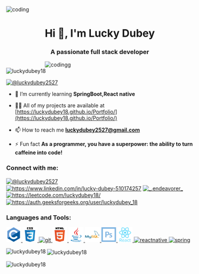 <img align = "center" alt = "coding" width = "500" src = "https://user-images.githubusercontent.com/22107794/139580686-887df369-edb8-4bc8-b607-4fbf6d7e4866.gif">  
<h1 align="center">Hi 👋, I'm Lucky Dubey</h1>
<h3 align="center">A passionate full stack developer </h3>
<img align = "right" alt = "codingg" width = "400" src = "https://user-images.githubusercontent.com/22107794/139606420-eaa56bc7-9377-4f5d-9356-aed07bed3143.gif">

<p align="left"> <img src="https://komarev.com/ghpvc/?username=luckydubey18&label=Profile%20views&color=0e75b6&style=flat" alt="luckydubey18" /> </p>

<p align="left"> <a href="https://twitter.com/@luckydubey2527" target="blank"><img src="https://img.shields.io/twitter/follow/@luckydubey2527?logo=twitter&style=for-the-badge" alt="@luckydubey2527" /></a> </p>

- 🌱 I’m currently learning **SpringBoot,React native**

- 👨‍💻 All of my projects are available at [https://luckydubey18.github.io/Portfolio/](https://luckydubey18.github.io/Portfolio/)

- 📫 How to reach me **luckydubey2527@gmail.com**

- ⚡ Fun fact **As a programmer, you have a superpower: the ability to turn caffeine into code!**

<h3 align="left">Connect with me:</h3>
<p align="left">
<a href="https://twitter.com/@luckydubey2527" target="blank"><img align="center" src="https://raw.githubusercontent.com/rahuldkjain/github-profile-readme-generator/master/src/images/icons/Social/twitter.svg" alt="@luckydubey2527" height="30" width="40" /></a>
<a href="https://linkedin.com/in/https://www.linkedin.com/in/lucky-dubey-510174257" target="blank"><img align="center" src="https://raw.githubusercontent.com/rahuldkjain/github-profile-readme-generator/master/src/images/icons/Social/linked-in-alt.svg" alt="https://www.linkedin.com/in/lucky-dubey-510174257" height="30" width="40" /></a>
<a href="https://instagram.com/_.endeavorer_" target="blank"><img align="center" src="https://raw.githubusercontent.com/rahuldkjain/github-profile-readme-generator/master/src/images/icons/Social/instagram.svg" alt="_.endeavorer_" height="30" width="40" /></a>
<a href="https://www.leetcode.com/https://leetcode.com/luckydubey18/" target="blank"><img align="center" src="https://raw.githubusercontent.com/rahuldkjain/github-profile-readme-generator/master/src/images/icons/Social/leet-code.svg" alt="https://leetcode.com/luckydubey18/" height="30" width="40" /></a>
<a href="https://auth.geeksforgeeks.org/user/https://auth.geeksforgeeks.org/user/luckydubey_18" target="blank"><img align="center" src="https://raw.githubusercontent.com/rahuldkjain/github-profile-readme-generator/master/src/images/icons/Social/geeks-for-geeks.svg" alt="https://auth.geeksforgeeks.org/user/luckydubey_18" height="30" width="40" /></a>
</p>

<h3 align="left">Languages and Tools:</h3>
<p align="left"> <a href="https://www.cprogramming.com/" target="_blank" rel="noreferrer"> <img src="https://raw.githubusercontent.com/devicons/devicon/master/icons/c/c-original.svg" alt="c" width="40" height="40"/> </a> <a href="https://www.w3schools.com/css/" target="_blank" rel="noreferrer"> <img src="https://raw.githubusercontent.com/devicons/devicon/master/icons/css3/css3-original-wordmark.svg" alt="css3" width="40" height="40"/> </a> <a href="https://git-scm.com/" target="_blank" rel="noreferrer"> <img src="https://www.vectorlogo.zone/logos/git-scm/git-scm-icon.svg" alt="git" width="40" height="40"/> </a> <a href="https://www.w3.org/html/" target="_blank" rel="noreferrer"> <img src="https://raw.githubusercontent.com/devicons/devicon/master/icons/html5/html5-original-wordmark.svg" alt="html5" width="40" height="40"/> </a> <a href="https://www.java.com" target="_blank" rel="noreferrer"> <img src="https://raw.githubusercontent.com/devicons/devicon/master/icons/java/java-original.svg" alt="java" width="40" height="40"/> </a> <a href="https://www.mysql.com/" target="_blank" rel="noreferrer"> <img src="https://raw.githubusercontent.com/devicons/devicon/master/icons/mysql/mysql-original-wordmark.svg" alt="mysql" width="40" height="40"/> </a> <a href="https://www.photoshop.com/en" target="_blank" rel="noreferrer"> <img src="https://raw.githubusercontent.com/devicons/devicon/master/icons/photoshop/photoshop-line.svg" alt="photoshop" width="40" height="40"/> </a> <a href="https://reactjs.org/" target="_blank" rel="noreferrer"> <img src="https://raw.githubusercontent.com/devicons/devicon/master/icons/react/react-original-wordmark.svg" alt="react" width="40" height="40"/> </a> <a href="https://reactnative.dev/" target="_blank" rel="noreferrer"> <img src="https://reactnative.dev/img/header_logo.svg" alt="reactnative" width="40" height="40"/> </a> <a href="https://spring.io/" target="_blank" rel="noreferrer"> <img src="https://www.vectorlogo.zone/logos/springio/springio-icon.svg" alt="spring" width="40" height="40"/> </a> </p>

<p><img align="left" src="https://github-readme-stats.vercel.app/api/top-langs?username=luckydubey18&show_icons=true&locale=en&layout=compact" alt="luckydubey18" /></p>

<p>&nbsp;<img align="center" src="https://github-readme-stats.vercel.app/api?username=luckydubey18&show_icons=true&locale=en" alt="luckydubey18" /></p>

<p><img align="center" src="https://github-readme-streak-stats.herokuapp.com/?user=luckydubey18&" alt="luckydubey18" /></p>
